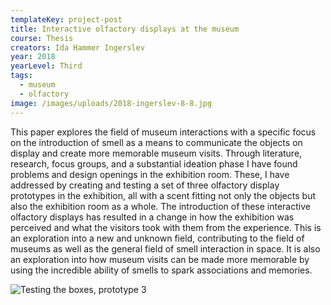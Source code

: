 ```yaml
---
templateKey: project-post
title: Interactive olfactory displays at the museum
course: Thesis
creators: Ida Hammer Ingerslev
year: 2018
yearLevel: Third
tags:
  - museum
  - olfactory
image: /images/uploads/2018-ingerslev-8-8.jpg
---
```


This paper explores the field of museum interactions with a specific focus on the introduction of smell as a means to communicate the objects on display and create more memorable museum visits. Through literature, research, focus groups, and a substantial ideation phase I have found problems and design openings in the exhibition room. These, I have addressed by creating and testing a set of three olfactory display prototypes in the exhibition, all with a scent fitting not only the objects but also the exhibition room as a whole. The introduction of these interactive olfactory displays has resulted in a change in how the exhibition was perceived and what the visitors took with them from the experience. This is an exploration into a new and unknown field, contributing to the field of museums as well as the general field of smell interaction in space. It is also an exploration into how museum visits can be made more memorable by using the incredible ability of smells to spark associations and memories.

![Testing the boxes, prototype 3](/images/uploads/2018-ingerslev-8-11.jpg 'Testing the boxes, prototype 3')
